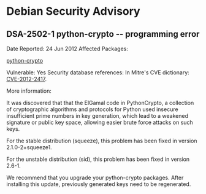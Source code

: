 
Debian Security Advisory
========================


DSA-2502-1 python-crypto -- programming error
---------------------------------------------



Date Reported:
24 Jun 2012
Affected Packages:

[python-crypto](https://packages.debian.org/src:python-crypto)

Vulnerable:
Yes
Security database references:
In Mitre's CVE dictionary: [CVE-2012-2417](https://security-tracker.debian.org/tracker/CVE-2012-2417).  

More information:

It was discovered that that the ElGamal code in PythonCrypto, a
collection of cryptographic algorithms and protocols for Python used
insecure insufficient prime numbers in key generation, which lead to a
weakened signature or public key space, allowing easier brute force
attacks on such keys.


For the stable distribution (squeeze), this problem has been fixed in
version 2.1.0-2+squeeze1.


For the unstable distribution (sid), this problem has been fixed in
version 2.6-1.


We recommend that you upgrade your python-crypto packages. After
installing this update, previously generated keys need to be regenerated.





